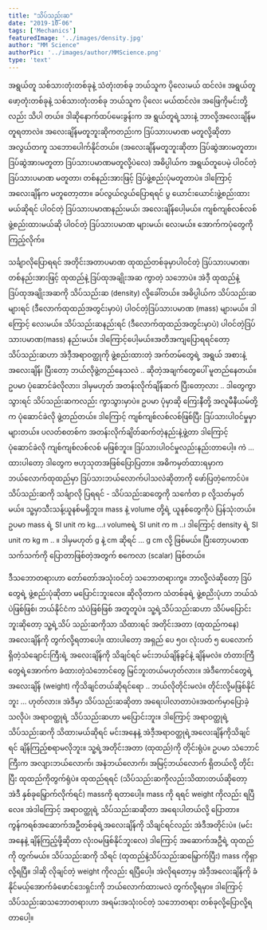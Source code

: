 ```yaml
---
title: "သိပ်သည်းဆ"
date: "2019-10-06"
tags: ['Mechanics']
featuredImage: '../images/density.jpg'
author: "MM Science"
authorPic: '../images/author/MMScience.png'
type: 'text'
---
```

အရွယ်တူ သစ်သားတုံးတစ်ခုနဲ့ သံတုံးတစ်ခု ဘယ်သူက ပိုလေးမယ် ထင်လဲ။ အရွယ်တူဖော့တုံးတစ်ခုနဲ့ သစ်သားတုံးတစ်ခု ဘယ်သူက ပိုလေး မယ်ထင်လဲ။ အဖြေကိုမင်းတို့လည်း သိပါ တယ်။ ဒါဆိုနောက်ထပ်မေးခွန်းက အ ရွယ်တူရဲ့သားနဲ့ ဘာလို့အလေးချိန်မတူရတာလဲ။ အလေးချိန်မတူဘူးဆိုကတည်းက ဒြပ်သားပမာဏ မတူလို့ဆိုတာ အလွယ်တကူ သဘောပေါက်နိုင်တယ်။ (အလေးချိန်မတူဘူးဆိုတာ ဒြပ်ဆွဲအားမတူတာ၊ ဒြပ်ဆွဲအားမတူတာ ဒြပ်သားပမာဏမတူလို့ပဲလေ) အဓိပ္ပါယ်က အရွယ်တူပေမဲ့ ပါဝင်တဲ့ဒြပ်သားပမာဏ မတူတာ၊ တစ်နည်းအားဖြင့် ဒြပ်ဖွဲ့စည်းပုံမတူတာပဲ။ ဒါကြောင့် အလေးချိန်က မတူတော့တာ။ ခပ်လွယ်လွယ်ပြောရရင် ပွ ယောင်းယောင်းဖွဲ့စည်းထားမယ်ဆိုရင် ပါဝင်တဲ့ ဒြပ်သားပမာဏနည်းမယ်၊ အလေးချိန်ပေါ့မယ်။ ကျစ်ကျစ်လစ်လစ်ဖွဲ့စည်းထားမယ်ဆို ပါဝင်တဲ့ ဒြပ်သားပမာဏ များမယ်၊ လေးမယ်။ အောက်ကပုံတွေကိုကြည့်လိုက်။

သင်္ချာလိုပြောရရင် အတိုင်းအတာပမာဏ ထုထည်တစ်ခုမှာပါဝင်တဲ့ ဒြပ်သားပမာဏ၊ တစ်နည်းအားဖြင့် ထုထည်နဲ့ ဒြပ်ထုအချိုးအဆ ကွာတဲ့ သဘောပဲ။ အဲဒီ့ ထုထည်နဲ့ ဒြပ်ထုအချိုးအဆကို သိပ်သည်းဆ (density) လို့ခေါ်တယ်။ အဓိပ္ပါယ်က သိပ်သည်းဆများရင် (ဒီလောက်ထုထည်အတွင်းမှာပဲ) ပါဝင်တဲ့ဒြပ်သားပမာဏ (mass) များမယ်။ ဒါကြောင့် လေးမယ်။ သိပ်သည်းဆနည်းရင် (ဒီလောက်ထုထည်အတွင်းမှာပဲ) ပါဝင်တဲ့ဒြပ်သားပမာဏ(mass) နည်းမယ်။ ဒါကြောင့်ပေါ့မယ်။အတိအကျပြောရရင်တော့ သိပ်သည်းဆဟာ အဲဒီ့အရာဝတ္ထုကို ဖွဲ့စည်းထားတဲ့ အက်တမ်တွေရဲ့ အရွယ် အစားနဲ့ အလေးချိန်၊ ပြီးတော့ ဘယ်လိုဖွဲ့တည်နေသလဲ .. ဆိုတဲ့အချက်တွေပေါ် မူတည်နေတယ်။ ဥပမာ ပုံဆောင်ခဲလိုလား၊ ဒါမှမဟုတ် အတန်းလိုက်ချိန်ဆက် ပြီးတော့လား .. ဒါတွေကွာသွားရင် သိပ်သည်းဆကလည်း ကွာသွားမှာပဲ။ ဥပမာ ပုံမှာဆို ကြေးနီတို့ အလူမီနီယမ်တို့က ပုံဆောင်ခဲလို ဖွဲ့တည်တယ်။ ဒါကြောင့် ကျစ်ကျစ်လစ်လစ်ဖြစ်ပြီး ဒြပ်သားပါဝင်မှုမှာ များတယ်။ ပလတ်စတစ်က အတန်းလိုက်ချိတ်ဆက်တဲ့နည်းနဲ့ဖွဲ့တာ ဒါကြောင့် ပုံဆောင်ခဲလို ကျစ်ကျစ်လစ်လစ် မဖြစ်ဘူး။ ဒြပ်သားပါဝင်မှုလည်းနည်းတာပေါ့။ ကဲ ... ထားပါတော့ ဒါတွေက ဗဟုသုတအဖြစ်ပြောပြတာ။ အဓိကမှတ်ထားရမှာက ဘယ်လောက်ထုထည်မှာ ဒြပ်သားဘယ်လောက်ပါသလဲဆိုတာကို ဖော်ပြတဲ့ကောင်ပဲ။ သိပ်သည်းဆကို သင်္ချာလို ပြရရင် -
သိပ်သည်းဆတွေကို သင်္ကေတ p လို့သတ်မှတ်မယ်။ သူ့မှာသီးသန့်ယူနစ်မရှိဘူး။ mass နဲ့ volume တို့ရဲ့ ယူနစ်တွေကိုပဲ ပြန်သုံးတယ်။ ဥပမာ mass ရဲ့ SI unit က kg....၊ volumeရဲ့ SI unit က m ..၊ ဒါကြောင့် density ရဲ့ SI unit က kg m .. ။ ဒါမှမဟုတ် g နဲ့ cm ဆိုရင် ... g cm လို့ ဖြစ်မယ်။ ပြီးတော့ပမာဏသက်သက်ကို ပြောတာဖြစ်တဲ့အတွက် စကေလာ (scalar) ဖြစ်တယ်။

ဒီသဘောတရားဟာ တော်တော်အသုံးဝင်တဲ့ သဘောတရားကွ။ ဘာလို့လဲဆိုတော့ ဒြပ်တွေရဲ့ ဖွဲ့စည်းပုံဆိုတာ မပြောင်းဘူးလေ။ ဆိုလိုတာက သံတစ်ခုရဲ့ ဖွဲ့စညိးပုံဟာ ဘယ်သံပဲဖြစ်ဖြစ်၊ ဘယ်နိုင်ငံက သံပဲဖြစ်ဖြစ် အတူတူပဲ။ သူ့ရဲ့သိပ်သည်းဆဟာ သိပ်မပြောင်းဘူးဆိုတော့ သူ့ရဲ့သိပ် သည်းဆကိုသာ သိထားရင် အတိုင်းအတာ (ထုထည်ကနေ) အလေးချိန်ကို တွက်လို့ရတာပေါ့။ ထားပါတော့ အရှည် ပေ ၅၀၊ လုံးပတ် ၅ ပေလောက် ရှိတဲ့သံချောင်းကြီးရဲ့ အလေးချိန်ကို သိချင်ရင် မင်းဘယ်ချိန်ခွင်နဲ့ ချိန်မလဲ။ တံတားကြီတွေရဲ့အောက်က ခံထားတဲ့သံဘောင်တွေ မြင်ဘူးတယ်မဟုတ်လား။ အဲဒီကောင်တွေရဲ့ အလေးချိန် (weight) ကိုသိချင်တယ်ဆိုရင်ရော .. ဘယ်လိုတိုင်းမလဲ။ တိုင်းလို့မဖြစ်နိုင်ဘူး ... ဟုတ်လား။ အဲဒီမှာ သိပ်သည်းဆဆိုတာ အရေးပါလာတာပဲ။အထက်မှာပြောခဲ့သလိုပဲ၊ အရာဝတ္ထုရဲ့ သိပ်သည်းဆဟာ မပြောင်းဘူး။ ဒါကြောင့် အရာဝတ္ထုရဲ့ သိပ်သည်းဆကို သိထားမယ်ဆိုရင် မင်းအနေနဲ့ အဲဒီ့အရာဝတ္ထုရဲ့အလေးချိန်ကိုသိချင်ရင် ချိန်ကြည့်စရာမလိုဘူး။ သူ့ရဲ့အတိုင်းအတာ (ထုထည်)ကို တိုင်းရုံပဲ။ ဥပမာ သံဘောင်ကြီးက အလျားဘယ်လောက်၊ အနံဘယ်လောက်၊ အမြင့်ဘယ်လောက် ရှိတယ်လို့ တိုင်းပြီး ထုထည်ကိုတွက်ရုံပဲ။ ထုထည်ရရင် (သိပ်သည်းဆကိုလည်းသိထားတယ်ဆိုတော့ အဲဒီ နှစ်ခုမြှောက်လိုက်ရင်) massကို ရတာပေါ့။ mass ကို ရရင် weight ကိုလည်း ရပြီလေ။ အဲဒါကြောင့် အရာဝတ္ထုရဲ့ သိပ်သည်းဆဆိုတာ အရေးပါတယ်လို့ ပြောတာ။ ကွန်ကရစ်အဆောက်အဦတစ်ခုရဲ့အလေးချိန်ကို သိချင်ရင်လည်း အဲဒီအတိုင်းပဲ။ (မင်းအနေနဲ့ ချိန်ကြည့်ဖို့ဆိုတာ လုံးဝမဖြစ်နိုင်ဘူးလေ) ဒါကြောင့် အဆောက်အဦရဲ့ ထုထည်ကို တွက်မယ်။ သိပ်သည်းဆကို သိရင် (ထုထည်နဲ့သိပ်သည်းဆမြှောက်ပြီး) mass ကိုရှာလို့ရပြီ။ ဒါဆို လိုချင်တဲ့ weight ကိုလည်း ရပြီပေါ့။ အဲလိုရတော့မှ အဲဒီ့အလေးချိန်ကို ခံနိုင်မယ့်အောက်ခံဖောင်ဒေးရှင်းကို ဘယ်လောက်ထားမလဲ တွက်လို့ရမှာ။ ဒါကြောင့် သိပ်သည်းဆသဘောတရားဟာ အရမ်းအသုံးဝင်တဲ့ သဘောတရား တစ်ခုလို့ပြောလို့ရတာပေါ့။